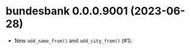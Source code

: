 <!-- NEWS.md is maintained by https://cynkra.github.io/fledge, do not edit -->

# bundesbank 0.0.0.9001 (2023-06-28)

* New `add_name_from()` and `add_city_from()` (#1).
